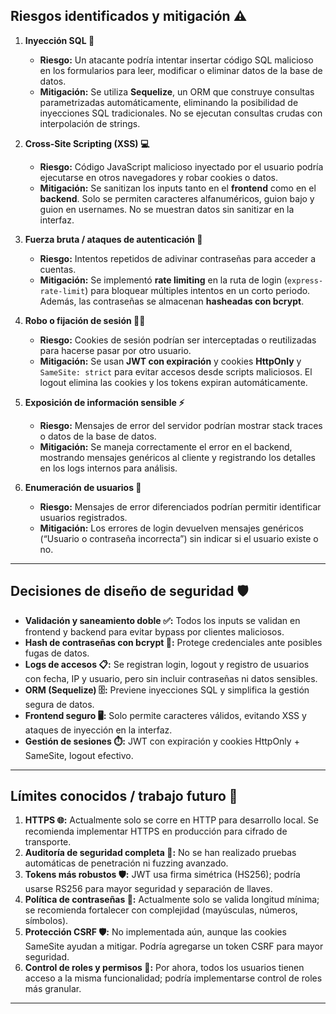 ## Riesgos identificados y mitigación ⚠️

1. **Inyección SQL 🐍**
   - **Riesgo:** Un atacante podría intentar insertar código SQL malicioso en los formularios para leer, modificar o eliminar datos de la base de datos.
   - **Mitigación:** Se utiliza **Sequelize**, un ORM que construye consultas parametrizadas automáticamente, eliminando la posibilidad de inyecciones SQL tradicionales. No se ejecutan consultas crudas con interpolación de strings.

2. **Cross-Site Scripting (XSS) 💻**
   - **Riesgo:** Código JavaScript malicioso inyectado por el usuario podría ejecutarse en otros navegadores y robar cookies o datos.
   - **Mitigación:** Se sanitizan los inputs tanto en el **frontend** como en el **backend**. Solo se permiten caracteres alfanuméricos, guion bajo y guion en usernames. No se muestran datos sin sanitizar en la interfaz.

3. **Fuerza bruta / ataques de autenticación 🔐**
   - **Riesgo:** Intentos repetidos de adivinar contraseñas para acceder a cuentas.
   - **Mitigación:** Se implementó **rate limiting** en la ruta de login (`express-rate-limit`) para bloquear múltiples intentos en un corto periodo. Además, las contraseñas se almacenan **hasheadas con bcrypt**.

4. **Robo o fijación de sesión 🕵️‍♂️**
   - **Riesgo:** Cookies de sesión podrían ser interceptadas o reutilizadas para hacerse pasar por otro usuario.
   - **Mitigación:** Se usan **JWT con expiración** y cookies **HttpOnly** y `SameSite: strict` para evitar accesos desde scripts maliciosos. El logout elimina las cookies y los tokens expiran automáticamente.

5. **Exposición de información sensible ⚡**
   - **Riesgo:** Mensajes de error del servidor podrían mostrar stack traces o datos de la base de datos.
   - **Mitigación:** Se maneja correctamente el error en el backend, mostrando mensajes genéricos al cliente y registrando los detalles en los logs internos para análisis.

6. **Enumeración de usuarios 👤**
   - **Riesgo:** Mensajes de error diferenciados podrían permitir identificar usuarios registrados.
   - **Mitigación:** Los errores de login devuelven mensajes genéricos (“Usuario o contraseña incorrecta”) sin indicar si el usuario existe o no.

---

## Decisiones de diseño de seguridad 🛡️

- **Validación y saneamiento doble ✅:** Todos los inputs se validan en frontend y backend para evitar bypass por clientes maliciosos.
- **Hash de contraseñas con bcrypt 🔑:** Protege credenciales ante posibles fugas de datos.
- **Logs de accesos 📋:** Se registran login, logout y registro de usuarios con fecha, IP y usuario, pero sin incluir contraseñas ni datos sensibles.
- **ORM (Sequelize) 🗄️:** Previene inyecciones SQL y simplifica la gestión segura de datos.
- **Frontend seguro 🖥️:** Solo permite caracteres válidos, evitando XSS y ataques de inyección en la interfaz.
- **Gestión de sesiones ⏱️:** JWT con expiración y cookies HttpOnly + SameSite, logout efectivo.

---

## Límites conocidos / trabajo futuro 🚧

1. **HTTPS 🌐:** Actualmente solo se corre en HTTP para desarrollo local. Se recomienda implementar HTTPS en producción para cifrado de transporte.
2. **Auditoría de seguridad completa 🔎:** No se han realizado pruebas automáticas de penetración ni fuzzing avanzado.
3. **Tokens más robustos 🛡️:** JWT usa firma simétrica (HS256); podría usarse RS256 para mayor seguridad y separación de llaves.
4. **Política de contraseñas 🔑:** Actualmente solo se valida longitud mínima; se recomienda fortalecer con complejidad (mayúsculas, números, símbolos).
5. **Protección CSRF 🛡️:** No implementada aún, aunque las cookies SameSite ayudan a mitigar. Podría agregarse un token CSRF para mayor seguridad.
6. **Control de roles y permisos 👥:** Por ahora, todos los usuarios tienen acceso a la misma funcionalidad; podría implementarse control de roles más granular.

---
